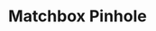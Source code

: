 ---
title: Matchbox Pinhole
layout: post
type: link
link_to: http://www.matchboxpinhole.com/
keywords: matchbox, pinhole, photography
description: Make your own matchbox pinhole camera
topics: 
 - photography
---